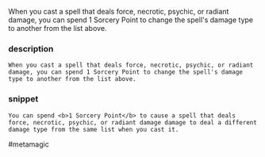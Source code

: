 When you cast a spell that deals force, necrotic, psychic, or radiant damage, you can spend 1 Sorcery Point to change the spell's damage type to another from the list above.
### description
```
When you cast a spell that deals force, necrotic, psychic, or radiant damage, you can spend 1 Sorcery Point to change the spell's damage type to another from the list above.
```

### snippet
```
You can spend <b>1 Sorcery Point</b> to cause a spell that deals force, necrotic, psychic, or radiant damage damage to deal a different damage type from the same list when you cast it.
```

#metamagic
